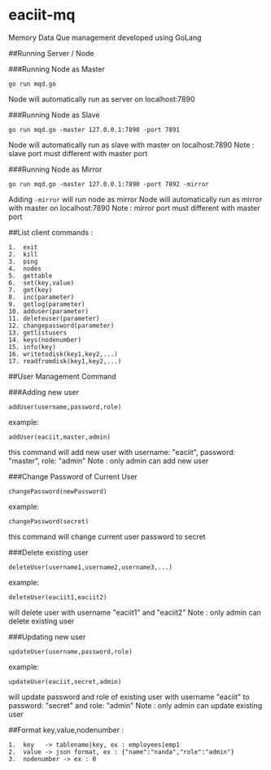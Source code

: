 # eaciit-mq
Memory Data Que management developed using GoLang

##Running Server / Node

###Running Node as Master

```
go run mqd.go 
```

Node will automatically run as server on localhost:7890

###Running Node as Slave

```
go run mqd.go -master 127.0.0.1:7890 -port 7891
```

Node will automatically run as slave with master on localhost:7890
Note : slave port must different with master port

###Running Node as Mirror

```
go run mqd.go -master 127.0.0.1:7890 -port 7892 -mirror
```

Adding ```-mirror``` will run node as mirror
Node will automatically run as mirror with master on localhost:7890
Note : mirror port must different with master port

##List client commands :

```
1.  exit
2.  kill
3.  ping
4.  nodes
5.  gettable
6.  set(key,value)
7.  get(key)
8.  inc(parameter)
9.  getlog(parameter)
10. adduser(parameter)
11. deleteuser(parameter)
12. changepassword(parameter)
13. getlistusers
14. keys(nodenumber)
15. info(key)
16. writetodisk(key1,key2,...)
17. readfromdisk(key1,key2,...)
```

##User Management Command

###Adding new user

``` 
addUser(username,password,role) 
```
example: 
``` 
addUser(eaciit,master,admin) 
```
this command will add new user with username: "eaciit", password: "master", role: "admin"
Note : only admin can add new user

###Change Password of Current User

``` 
changePassword(newPassword)
```
example: 
``` 
changePassword(secret)
```
this command will change current user password to secret

###Delete existing user

``` 
deleteUser(username1,username2,username3,...)
```
example: 
``` 
deleteUser(eaciit1,eaciit2) 
```
will delete user with username "eaciit1" and "eaciit2"
Note : only admin can delete existing user

###Updating new user

``` 
updateUser(username,password,role) 
```
example: 
``` 
updateUser(eaciit,secret,admin) 
```
will update password and role of existing user with username  "eaciit" to password: "secret" and role: "admin"
Note : only admin can update existing user

##Format key,value,nodenumber :

```
1.  key   -> tablename|key, ex : employees|emp1
2.  value -> json format, ex : {"name":"nanda","role":"admin"}
3.  nodenumber -> ex : 0
```
